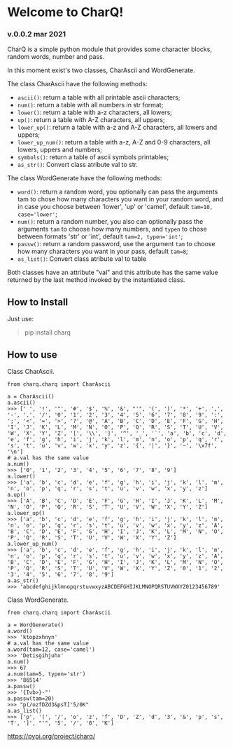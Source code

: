 # Welcome to CharQ!
### v.0.0.2 mar 2021

CharQ is a simple python module that provides some character blocks, random words, number and pass.

In this moment exist's two classes, CharAscii and WordGenerate.

The class CharAscii have the following methods:
- ``ascii()``: return a table with all printable ascii characters;
- ``num()``: return a table with all numbers in str format;
- ``lower()``: return a table with a-z characters, all lowers;
- ``up()``: return a table with A-Z characters, all uppers;
- ``lower_up()``: return a table with a-z and A-Z characters, all lowers and uppers;
- ``lower_up_num()``: return a table with a-z, A-Z and 0-9 characters, all lowers, uppers and numbers;
- ``symbols()``: return a table of ascii symbols printables;
- ``as_str()``: Convert class atribute val to str.

The class WordGenerate have the following methods:
- ``word()``: return a random word, you optionally can pass the arguments tam to chose how many characters you want in your random word, and in case you choose between 'lower', 'up' or 'camel', default ``tam=10, case='lower'``;
- ``num()``: return a random number, you also can optionally pass the arguments ``tam`` to choose how many numbers, and ``typen`` to chose between formats 'str' or 'int', default ``tam=2, typen='int'``;
- ``passw()``: return a random password, use the argument ``tam`` to choose how many characters you want in your pass, default ``tam=8``;
- ``as_list()``: Convert class atribute val to table

Both classes have an attribute "val" and this attribute has the same value returned by the last method invoked by the instantiated class.

## How to Install
Just use: 
> pip install charq

## How to use
Class CharAscii.
``` 
from charq.charq import CharAscii

a = CharAscii()
a.ascii()
>>> [' ', '!', '"', '#', '$', '%', '&', "'", '(', ')', '*', '+', ',', '-', '.', '/', '0', '1', '2', '3', '4', '5', '6', '7', '8', '9', ':', ';', '<', '=', '>', '?', '@', 'A', 'B', 'C', 'D', 'E', 'F', 'G', 'H', 'I', 'J', 'K', 'L', 'M', 'N', 'O', 'P', 'Q', 'R', 'S', 'T', 'U', 'V', 'W', 'X', 'Y', 'Z', '[', '\\', ']', '^', '_', '`', 'a', 'b', 'c', 'd', 'e', 'f', 'g', 'h', 'i', 'j', 'k', 'l', 'm', 'n', 'o', 'p', 'q', 'r', 's', 't', 'u', 'v', 'w', 'x', 'y', 'z', '{', '|', '}', '~', '\x7f', '\n'] 
# a.val has the same value
a.num()
>>> ['0', '1', '2', '3', '4', '5', '6', '7', '8', '9']
a.lower()
>>> ['a', 'b', 'c', 'd', 'e', 'f', 'g', 'h', 'i', 'j', 'k', 'l', 'm', 'n', 'o', 'p', 'q', 'r', 's', 't', 'u', 'v', 'w', 'x', 'y', 'z'] 
a.up()
>>> ['A', 'B', 'C', 'D', 'E', 'F', 'G', 'H', 'I', 'J', 'K', 'L', 'M', 'N', 'O', 'P', 'Q', 'R', 'S', 'T', 'U', 'V', 'W', 'X', 'Y', 'Z'] 
a.lower_up()
>>> ['a', 'b', 'c', 'd', 'e', 'f', 'g', 'h', 'i', 'j', 'k', 'l', 'm', 'n', 'o', 'p', 'q', 'r', 's', 't', 'u', 'v', 'w', 'x', 'y', 'z', 'A', 'B', 'C', 'D', 'E', 'F', 'G', 'H', 'I', 'J', 'K', 'L', 'M', 'N', 'O', 'P', 'Q', 'R', 'S', 'T', 'U', 'V', 'W', 'X', 'Y', 'Z'] 
a.lower_up_num()
>>> ['a', 'b', 'c', 'd', 'e', 'f', 'g', 'h', 'i', 'j', 'k', 'l', 'm', 'n', 'o', 'p', 'q', 'r', 's', 't', 'u', 'v', 'w', 'x', 'y', 'z', 'A', 'B', 'C', 'D', 'E', 'F', 'G', 'H', 'I', 'J', 'K', 'L', 'M', 'N', 'O', 'P', 'Q', 'R', 'S', 'T', 'U', 'V', 'W', 'X', 'Y', 'Z', '0', '1', '2', '3', '4', '5', '6', '7', '8', '9'] 
a.as_str()
>>> 'abcdefghijklmnopqrstuvwxyzABCDEFGHIJKLMNOPQRSTUVWXYZ0123456789' 

```
Class WordGenerate.
```
from charq.charq import CharAscii

a = WordGenerate()
a.word()
>>> 'ktopzxhnyn'
# a.val has the same value
a.word(tam=12, case='camel')
>>> 'Detisgihjuhx' 
a.num()
>>> 67
a.num(tam=5, typen='str')
>>> '86514'
a.passw()
>>> '{Ivb>}-"' 
a.passw(tam=20)
>>> "p(/ozfDZd3&psT]'5/0K" 
a.as_list()
>>> ['p', '(', '/', 'o', 'z', 'f', 'D', 'Z', 'd', '3', '&', 'p', 's', 'T', ']', "'", '5', '/', '0', 'K']
```

https://pypi.org/project/charq/
